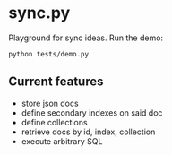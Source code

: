 sync.py
=======

Playground for sync ideas. Run the demo:

    python tests/demo.py

## Current features
 * store json docs
 * define secondary indexes on said doc
 * define collections
 * retrieve docs by id, index, collection
 * execute arbitrary SQL
